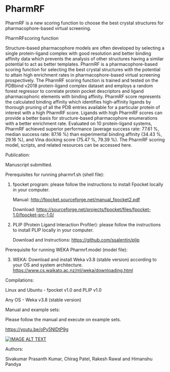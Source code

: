 # PharmRF
PharmRF is a new scoring function to choose the best crystal structures for pharmacophore-based virtual screening. 

PharmRFscoring function

Structure-based pharmacophore models are often developed by selecting a single protein-ligand complex with good resolution and better binding affinity data which prevents the analysis of other structures having a similar potential to act as better templates. PharmRF is a pharmacophore-based scoring function for selecting the best crystal structures with the potential to attain high enrichment rates in pharmacophore-based virtual screening prospectively. The PharmRF scoring function is trained and tested on the PDBbind v2018 protein-ligand complex dataset and employs a random forest regressor to correlate protein pocket descriptors and ligand pharmacophoric elements with binding affinity. PharmRF score represents the calculated binding affinity which identifies high-affinity ligands by thorough pruning of all the PDB entries available for a particular protein of interest with a high PharmRF score. Ligands with high PharmRF scores can provide a better basis for structure-based pharmacophore enumerations with a better enrichment rate. Evaluated on 10 protein-ligand systems, PharmRF achieved superior performance (average success rate: 77.61 %, median success rate: 87.16 %) than experimental binding affinity (34.43 %, 29.16 %), and Vina docking score (75.47 %, 79.39 %). The PharmRF scoring model, scripts, and related resources can be accessed here.

Publication:

Manuscript submitted.

Prerequisites for running pharmrf.sh (shell file):

1. fpocket program: please follow the instructions to install Fpocket locally in your computer. 

      Manual: http://fpocket.sourceforge.net/manual_fpocket2.pdf

      Download: https://sourceforge.net/projects/fpocket/files/fpocket-1.0/fpocket-src-1.0/

2. PLIP (Protein Ligand Interaction Profiler): please follow the instructions to install PLIP locally in your computer. 

      Download and Instructions: https://github.com/ssalentin/plip

Prerequisite for running WEKA Pharmrf.model (model file):

3. WEKA: Download and install Weka v3.8 (stable version) according to your OS and system architecture.
https://www.cs.waikato.ac.nz/ml/weka/downloading.html

Compilations:

Linux and Ubuntu - fpocket v1.0 and PLIP v1.0

Any OS - Weka v3.8 (stable version)

Manual and example sets:

Please follow the manual and execute on example sets.

https://youtu.be/oPy5NlDtP9g

[![IMAGE ALT TEXT](https://ibb.co/Hzx89zs)](https://youtu.be/oPy5NlDtP9g "PharmRF Demonstration")

Authors:

Sivakumar Prasanth Kumar, Chirag Patel, Rakesh Rawal and Himanshu Pandya
